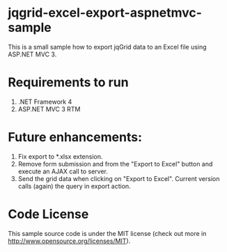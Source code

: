 jqgrid-excel-export-aspnetmvc-sample
====================================

This is a small sample how to export jqGrid data to an Excel file using ASP.NET MVC 3.

Requirements to run
====================================

1) .NET Framework 4
2) ASP.NET MVC 3 RTM

Future enhancements:
====================================

1) Fix export to *.xlsx extension.
2) Remove form submission and from the "Export to Excel" button and execute an AJAX call to server.
3) Send the grid data when clicking on "Export to Excel". Current version calls (again) the query in export action.

Code License
====================================

This sample source code is under the MIT license (check out more in http://www.opensource.org/licenses/MIT).